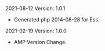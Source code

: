 2021-08-12 Version: 1.0.1
- Generated php 2014-08-28 for Ess.

2021-02-19 Version: 1.0.0
- AMP Version Change.

